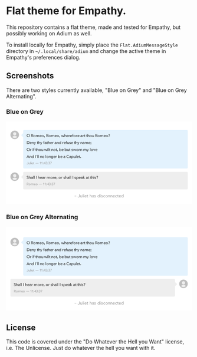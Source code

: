 # Flat theme for Empathy.

This repository contains a flat theme, made and tested for Empathy, but possibly working on Adium as well.

To install locally for Empathy, simply place the `Flat.AdiumMessageStyle` directory in `~/.local/share/adium` and change the active theme in Empathy's preferences dialog.

## Screenshots

There are two styles currently available, "Blue on Grey" and "Blue on Grey Alternating".

### Blue on Grey

![Blue on Grey](https://github.com/deuill/empathy-theme-flat/raw/master/screenshots/screenshot-blue-on-grey.png "Blue on Grey")

### Blue on Grey Alternating

![Blue on Grey Alternating](https://github.com/deuill/empathy-theme-flat/raw/master/screenshots/screenshot-blue-on-grey-alternating.png "Blue on Grey Alternating")

## License

This code is covered under the "Do Whatever the Hell you Want" license, i.e. The Unlicense. Just do whatever the hell you want with it.